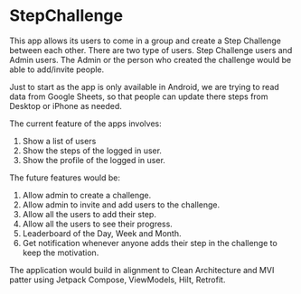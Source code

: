 # StepChallenge

This app allows its users to come in a group and create a Step Challenge between each other. 
There are two type of users. Step Challenge users and Admin users. The Admin or the person who created the challenge would be able to 
add/invite people.

Just to start as the app is only available in Android, we are trying to read data from Google Sheets, so that people can update there steps
from Desktop or iPhone as needed.

The current feature of the apps involves:

1. Show a list of users
2. Show the steps of the logged in user.
3. Show the profile of the logged in user.

The future features would be:
1. Allow admin to create a challenge.
2. Allow admin to invite and add users to the challenge.
3. Allow all the users to add their step.
4. Allow all the users to see their progress.
5. Leaderboard of the Day, Week and Month.
6. Get notification whenever anyone adds their step in the challenge to keep the motivation.

The application would build in alignment to Clean Architecture and MVI patter using Jetpack Compose, ViewModels, Hilt, Retrofit.
